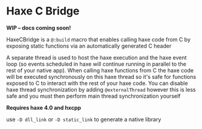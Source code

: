 # Haxe C Bridge

**WIP – docs coming soon!**

HaxeCBridge is a `@:build` macro that enables calling haxe code from C by exposing static functions via an automatically generated C header

A separate thread is used to host the haxe execution and the haxe event loop (so events scheduled in haxe will continue running in parallel to the rest of your native app). When calling haxe functions from C the haxe code will be executed synchronously on this haxe thread so it's safe for functions exposed to C to interact with the rest of your haxe code. You can disable haxe thread synchronization by adding `@externalThread` however this is less safe and you must then perform main thread synchronization yourself

**Requires haxe 4.0 and hxcpp**

use `-D dll_link` or `-D static_link` to generate a native library
